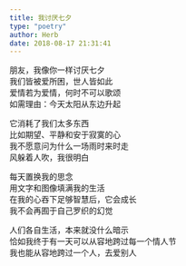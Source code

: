 ```yaml
---  
title: 我讨厌七夕  
type: "poetry"  
author: Herb  
date: 2018-08-17 21:31:41  
---  
```

朋友，我像你一样讨厌七夕  
我们皆被爱所困，世人皆如此  
爱情若为爱情，何时不可以歌颂  
如需理由：今天太阳从东边升起  

它消耗了我们太多东西  
比如期望、平静和安于寂寞的心  
我不愿意问为什么一场雨时来时走  
风躲着人吹，我很明白  

每天置换我的思念  
用文字和图像填满我的生活  
在我的心吞下足够智慧后，它会成长  
我不会再囿于自己罗织的幻觉  

人们各自生活，本来就没什么暗示  
恰如我终于有一天可以从容地跨过每一个情人节  
我也能从容地跨过一个人，去爱别人